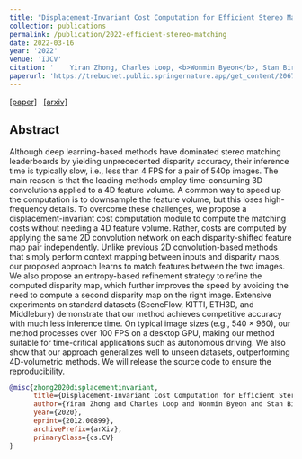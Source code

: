 ```yaml
---
title: "Displacement-Invariant Cost Computation for Efficient Stereo Matching"
collection: publications
permalink: /publication/2022-efficient-stereo-matching
date: 2022-03-16
year: '2022'
venue: 'IJCV'
citation: '    Yiran Zhong, Charles Loop, <b>Wonmin Byeon</b>, Stan Birchfield, Yuchao Dai, Kaihao Zhang, Alexey Kamenev, Thomas Breuel, Hongdong Li, Jan Kautz  <b>|</b> <i>IJCV 2022</i> '
paperurl: 'https://trebuchet.public.springernature.app/get_content/2067b03b-27d9-4f29-a55e-75f3fb3b6c28'
---
```

[[paper]](https://link.springer.com/content/pdf/10.1007/s11263-022-01595-8.pdf) &nbsp;
[[arxiv]](https://arxiv.org/abs/2012.00899) &nbsp;

## Abstract
Although deep learning-based methods have dominated stereo matching leaderboards by yielding unprecedented disparity
accuracy, their inference time is typically slow, i.e., less than 4 FPS for a pair of 540p images. The main reason is that the
leading methods employ time-consuming 3D convolutions applied to a 4D feature volume. A common way to speed up the
computation is to downsample the feature volume, but this loses high-frequency details. To overcome these challenges, we
propose a displacement-invariant cost computation module to compute the matching costs without needing a 4D feature
volume. Rather, costs are computed by applying the same 2D convolution network on each disparity-shifted feature map
pair independently. Unlike previous 2D convolution-based methods that simply perform context mapping between inputs and
disparity maps, our proposed approach learns to match features between the two images. We also propose an entropy-based
refinement strategy to refine the computed disparity map, which further improves the speed by avoiding the need to compute
a second disparity map on the right image. Extensive experiments on standard datasets (SceneFlow, KITTI, ETH3D, and
Middlebury) demonstrate that our method achieves competitive accuracy with much less inference time. On typical image
sizes (e.g., 540 × 960), our method processes over 100 FPS on a desktop GPU, making our method suitable for time-critical
applications such as autonomous driving. We also show that our approach generalizes well to unseen datasets, outperforming
4D-volumetric methods. We will release the source code to ensure the reproducibility.


```bib
@misc{zhong2020displacementinvariant,
      title={Displacement-Invariant Cost Computation for Efficient Stereo Matching}, 
      author={Yiran Zhong and Charles Loop and Wonmin Byeon and Stan Birchfield and Yuchao Dai and Kaihao Zhang and Alexey Kamenev and Thomas Breuel and Hongdong Li and Jan Kautz},
      year={2020},
      eprint={2012.00899},
      archivePrefix={arXiv},
      primaryClass={cs.CV}
}
```

